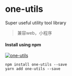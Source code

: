 # one-utils
Super useful utility tool library
> 兼容web，小程序
#### Install using npm 
[![one-utils](https://nodei.co/npm/one-utils.png)](https://npmjs.org/package/one-utils)
``` 
npm install one-utils --save
yarn add one-utils --save
```
